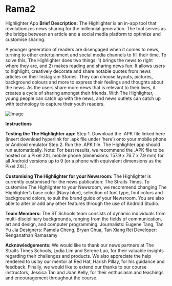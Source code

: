 # Rama2
Highlighter App
**Brief Description:**
The Highlighter is an in-app tool that revolutionizes news sharing for the millennial generation. The tool serves as the bridge between an article and a social media platform to optimize and customise sharing. 

A younger generation of readers are disengaged when it comes to news, turning to other entertainment and social media channels to fill their time. To solve this, The Highlighter does two things: 1) brings the news to right where they are, and 2) makes reading and sharing news fun. It allows users to highlight, creatively decorate and share notable quotes from news articles on their Instagram Stories. They can choose layouts, pictures, background colours and more to express their feelings and thoughts about the news. As the users share more news that is relevant to their lives, it creates a cycle of sharing amongst their friends. 
With The Highlighter, young people can catch up with the news, and news outlets can catch up with technology to capture their youth readers.

![Image](https://user-images.githubusercontent.com/58365404/80386698-534c9f80-88da-11ea-8df2-cec7bf4d80ae.jpeg)


**Instructions**

**Testing the The Highlighter app:** 
Step 1. Download the .APK file linked here (insert download hyperlink for .apk file under ‘here’) onto your mobile phone or Android emulator 
Step 2. Run the .APK file. The Highlighter app should run automatically. 
Note: For best results, we recommend the .APK file to be hosted on a Pixel 2XL mobile phone (dimensions: 157.9 x 76.7 x 7.9 mm) for all Android versions up to 9 (or a phone with equivalent dimensions as the Pixel 2XL). 


**Customising The Highlighter for your Newsroom:**
The Highlighter is currently customised for the news publication: The Straits Times. To customise The Highlighter to your Newsroom, we recommend changing The Highlighter’s base color (Navy blue), selection of font type, font colors and background colors, to suit the brand guide of your Newsroom. You are also able to alter or add any other features through the use of Android Studio. 

**Team Members:**
The ST Schools team consists of dynamic individuals from multi-disciplinary backgrounds, ranging from the fields of communication, art and design, and computer programming.
Journalists: Eugene Tang, Tan Yu Jia
Designers: Pamela Cheng, Bryan Chua, Tan Xiang Rei
Developer: Renganathan Ramasamy

**Acknowledgements:**
We would like to thank our news partners at The Straits Times Schools, Lydia Lim and Serene Luo, for their valuable insights regarding their challenges and products. We also appreciate the help rendered to us by our mentor at Red Hat, Harish Pillay, for his guidance and feedback. Finally, we would like to extend our thanks to our course instructors, Jessica Tan and Joan Kelly, for their enthusiasm and teachings and encouragement throughout the course. 


